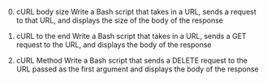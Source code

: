 0. cURL body size
Write a Bash script that takes in a URL, sends a request to that URL, and displays the size of the body of the response

1. cURL to the end
Write a Bash script that takes in a URL, sends a GET request to the URL, and displays the body of the response

2. cURL Method
Write a Bash script that sends a DELETE request to the URL passed as the first argument and displays the body of the response
